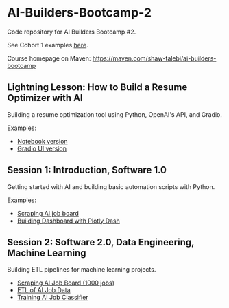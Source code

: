 # AI-Builders-Bootcamp-2
Code repository for AI Builders Bootcamp #2.

See Cohort 1 examples [here](https://github.com/ShawhinT/AI-Builders-Bootcamp-1).

Course homepage on Maven: https://maven.com/shaw-talebi/ai-builders-bootcamp

## Lightning Lesson: How to Build a Resume Optimizer with AI
Building a resume optimization tool using Python, OpenAI's API, and Gradio.

Examples:
- [Notebook version](https://github.com/ShawhinT/AI-Builders-Bootcamp-2/blob/main/lightning-lesson/resume_optimizer_example.ipynb)
- [Gradio UI version](https://github.com/ShawhinT/AI-Builders-Bootcamp-2/blob/main/lightning-lesson/resume_optimizer_UI.ipynb)

## Session 1: Introduction, Software 1.0
Getting started with AI and building basic automation scripts with Python. 

Examples:
- [Scraping AI job board](https://github.com/ShawhinT/AI-Builders-Bootcamp-2/blob/main/session-1/example_1-scrape_job_board.ipynb)
- [Building Dashboard with Plotly Dash](https://github.com/ShawhinT/AI-Builders-Bootcamp-2/blob/main/session-1/example_2-ai_job_dashboard.ipynb)

## Session 2: Software 2.0, Data Engineering, Machine Learning
Building ETL pipelines for machine learning projects.

- [Scraping AI Job Board (1000 jobs)](https://github.com/ShawhinT/AI-Builders-Bootcamp-2/blob/main/session-2/example_0-extract_job_data.py)
- [ETL of AI Job Data](https://github.com/ShawhinT/AI-Builders-Bootcamp-2/blob/main/session-2/example_1-ai_job_etl.ipynb)
- [Training AI Job Classifier](https://github.com/ShawhinT/AI-Builders-Bootcamp-2/blob/main/session-2/example_2-train_job_classifier.ipynb)
